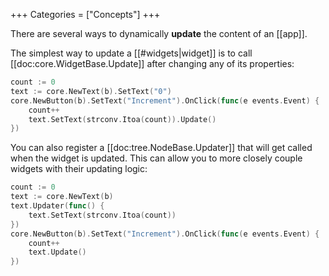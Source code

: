 +++
Categories = ["Concepts"]
+++

There are several ways to dynamically **update** the content of an [[app]].

The simplest way to update a [[#widgets|widget]] is to call [[doc:core.WidgetBase.Update]] after changing any of its properties:

```Go
count := 0
text := core.NewText(b).SetText("0")
core.NewButton(b).SetText("Increment").OnClick(func(e events.Event) {
    count++
    text.SetText(strconv.Itoa(count)).Update()
})
```

You can also register a [[doc:tree.NodeBase.Updater]] that will get called when the widget is updated. This can allow you to more closely couple widgets with their updating logic:

```Go
count := 0
text := core.NewText(b)
text.Updater(func() {
    text.SetText(strconv.Itoa(count))
})
core.NewButton(b).SetText("Increment").OnClick(func(e events.Event) {
    count++
    text.Update()
})
```
